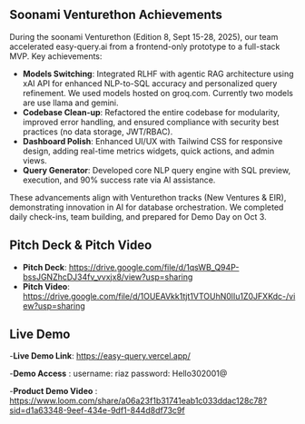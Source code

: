 ## Soonami Venturethon Achievements

During the soonami Venturethon (Edition 8, Sept 15-28, 2025), our team accelerated easy-query.ai from a frontend-only prototype to a full-stack MVP. Key achievements:

- **Models Switching**: Integrated RLHF with agentic RAG architecture using xAI API for enhanced NLP-to-SQL accuracy and personalized query refinement. We used models hosted on groq.com. Currently two models are use llama and gemini.
- **Codebase Clean-up**: Refactored the entire codebase for modularity, improved error handling, and ensured compliance with security best practices (no data storage, JWT/RBAC).
- **Dashboard Polish**: Enhanced UI/UX with Tailwind CSS for responsive design, adding real-time metrics widgets, quick actions, and admin views.
- **Query Generator**: Developed core NLP query engine with SQL preview, execution, and 90% success rate via AI assistance.

These advancements align with Venturethon tracks (New Ventures & EIR), demonstrating innovation in AI for database orchestration. We completed daily check-ins, team building, and prepared for Demo Day on Oct 3.


## Pitch Deck & Pitch Video

- **Pitch Deck**: https://drive.google.com/file/d/1qsWB_Q94P-bssJGNZhcDJ34fv_vvxjx8/view?usp=sharing
- **Pitch Video**: https://drive.google.com/file/d/1OUEAVkk1tjt1VTOUhN0lIu1Z0JFXKdc-/view?usp=sharing

## Live Demo

-**Live Demo Link**: https://easy-query.vercel.app/

-**Demo Access** : username: riaz  password: Hello302001@

-**Product Demo Video** : https://www.loom.com/share/a06a23f1b31741eab1c033ddac128c78?sid=d1a63348-9eef-434e-9df1-844d8df73c9f
